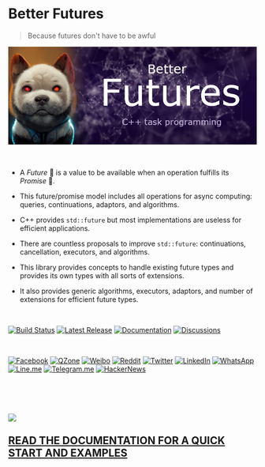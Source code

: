 # Better Futures

> Because futures don't have to be awful

[![Futures](docs/img/futures_banner.png)](https://alandefreitas.github.io/futures/)

<!--[abstract -->

<br/>

<!--What it is -->
- A *Future* 🔮 is a value to be available when an operation fulfills its *Promise* 🤞. 
<!--Why this is interesting -->
- This future/promise model includes all operations for async computing: queries, continuations, adaptors, and algorithms.
<!--What is the problem -->
- C++ provides `std::future` but most implementations are useless for efficient applications.
<!--Why is it unsolved -->
- There are countless proposals to improve `std::future`: continuations, cancellation, executors, and algorithms.
<!--What is the solution -->
- This library provides concepts to handle existing future types and provides its own types with all sorts of extensions.
<!--What the solution achieves -->
- It also provides generic algorithms, executors, adaptors, and number of extensions for efficient future types.

<br/>

[![Build Status](https://img.shields.io/github/workflow/status/alandefreitas/futures/Build?event=push&label=Build&logo=Github-Actions)](https://github.com/alandefreitas/futures/actions?query=workflow%3ABuild+event%3Apush)
[![Latest Release](https://img.shields.io/github/release/alandefreitas/futures.svg?label=Download)](https://GitHub.com/alandefreitas/futures/releases/)
[![Documentation](https://img.shields.io/website-up-down-green-red/http/alandefreitas.github.io/futures.svg?label=Documentation)](https://alandefreitas.github.io/futures/)
[![Discussions](https://img.shields.io/website-up-down-green-red/http/alandefreitas.github.io/futures.svg?label=Discussions)](https://github.com/alandefreitas/futures/discussions)

<br/>

<!-- https://github.com/bradvin/social-share-urls -->
[![Facebook](https://img.shields.io/twitter/url/http/shields.io.svg?style=social&label=Share+on+Facebook&logo=facebook)](https://www.facebook.com/sharer/sharer.php?t=futures:%20C%2B%2B%20Task%20Programming&u=https://github.com/alandefreitas/futures/)
[![QZone](https://img.shields.io/twitter/url/http/shields.io.svg?style=social&label=Share+on+QZone&logo=qzone)](http://sns.qzone.qq.com/cgi-bin/qzshare/cgi_qzshare_onekey?url=https://github.com/alandefreitas/futures/&title=futures:%20C%2B%2B%20task%20programming%20with%20asio%20executors&summary=futures:%20C%2B%2B%20task%20programming%20with%20asio%20executors)
[![Weibo](https://img.shields.io/twitter/url/http/shields.io.svg?style=social&label=Share+on+Weibo&logo=sina-weibo)](http://sns.qzone.qq.com/cgi-bin/qzshare/cgi_qzshare_onekey?url=https://github.com/alandefreitas/futures/&title=futures:%20C%2B%2B%20task%20programming%20with%20asio%20executors&summary=futures:%20C%2B%2B%20task%20programming%20with%20asio%20executors)
[![Reddit](https://img.shields.io/twitter/url/http/shields.io.svg?style=social&label=Share+on+Reddit&logo=reddit)](http://www.reddit.com/submit?url=https://github.com/alandefreitas/futures/&title=Futures:%20CPP%20Task%20Programming%20with%20Asio%20Executors)
[![Twitter](https://img.shields.io/twitter/url/http/shields.io.svg?label=Share+on+Twitter&style=social)](https://twitter.com/intent/tweet?text=futures:%20C%2B%2B%20task%20programming%20with%20asio%20executors&url=https://github.com/alandefreitas/futures/&hashtags=Task,Programming,Cpp,Async)
[![LinkedIn](https://img.shields.io/twitter/url/http/shields.io.svg?style=social&label=Share+on+LinkedIn&logo=linkedin)](https://www.linkedin.com/shareArticle?mini=false&url=https://github.com/alandefreitas/futures/&title=futures:%20C%2B%2B%20task%20programming%20with%20asio%20executors)
[![WhatsApp](https://img.shields.io/twitter/url/http/shields.io.svg?style=social&label=Share+on+WhatsApp&logo=whatsapp)](https://api.whatsapp.com/send?text=futures:%20C%2B%2B%20task%20programming%20with%20asio%20executors:+https://github.com/alandefreitas/futures/)
[![Line.me](https://img.shields.io/twitter/url/http/shields.io.svg?style=social&label=Share+on+Line.me&logo=line)](https://lineit.line.me/share/ui?url=https://github.com/alandefreitas/futures/&text=futures:%20C%2B%2B%20task%20programming%20with%20asio%20executors)
[![Telegram.me](https://img.shields.io/twitter/url/http/shields.io.svg?style=social&label=Share+on+Telegram.me&logo=telegram)](https://telegram.me/share/url?url=https://github.com/alandefreitas/futures/&text=futures:%20C%2B%2B%20task%20programming%20with%20asio%20executors)
[![HackerNews](https://img.shields.io/twitter/url/http/shields.io.svg?style=social&label=Share+on+HackerNews&logo=y-combinator)](https://news.ycombinator.com/submitlink?u=https://github.com/alandefreitas/futures/&t=futures:%20C%2B%2B%20task%20programming%20with%20asio%20executors)

<br/>

<!--] -->

<br/>

<h2>

<a href="https://alandefreitas.github.io/futures/"><img src="https://upload.wikimedia.org/wikipedia/commons/2/2a/Documentation-plain.svg" width="50%"/></a>

[READ THE DOCUMENTATION FOR A QUICK START AND EXAMPLES](https://alandefreitas.github.io/futures/)

</h2>


